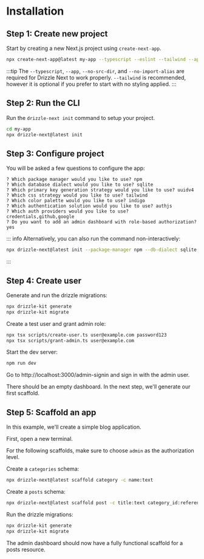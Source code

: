 # Installation

## Step 1: Create new project

Start by creating a new Next.js project using `create-next-app`.

```bash
npx create-next-app@latest my-app --typescript --eslint --tailwind --app --no-src-dir --no-import-alias --turbopack
```

:::tip
The `--typescript`, `--app`, `--no-src-dir`, and `--no-import-alias` are required for Drizzle Next to work properly. `--tailwind` is recommended, however it is optional if you prefer to start with no styling applied.
:::

## Step 2: Run the CLI

Run the `drizzle-next init` command to setup your project.

```bash
cd my-app
npx drizzle-next@latest init
```

## Step 3: Configure project

You will be asked a few questions to configure the app:

```text
? Which package manager would you like to use? npm
? Which database dialect would you like to use? sqlite
? Which primary key generation strategy would you like to use? uuidv4
? Which css strategy would you like to use? tailwind
? Which color palette would you like to use? indigo
? Which authentication solution would you like to use? authjs
? Which auth providers would you like to use? credentials,github,google
? Do you want to add an admin dashboard with role-based authorization? yes
```

::: info
Alternatively, you can also run the command non-interactively:

```bash
npx drizzle-next@latest init --package-manager npm --db-dialect sqlite --pk-strategy uuidv4 --css-strategy tailwind --color-palette indigo --auth-solution authjs --auth-providers credentials,github,google --admin
```

:::

## Step 4: Create user

Generate and run the drizzle migrations:

```bash
npx drizzle-kit generate
npx drizzle-kit migrate
```

Create a test user and grant admin role:

```bash
npx tsx scripts/create-user.ts user@example.com password123
npx tsx scripts/grant-admin.ts user@example.com
```

Start the dev server:

```bash
npm run dev
```

Go to http://localhost:3000/admin-signin and sign in with the admin user.

There should be an empty dashboard. In the next step, we'll generate our first scaffold.

## Step 5: Scaffold an app

In this example, we'll create a simple blog application.

First, open a new terminal.

For the following scaffolds, make sure to choose `admin` as the authorization level.

Create a `categories` schema:

```bash
npx drizzle-next@latest scaffold category -c name:text
```

Create a `posts` schema:

```bash
npx drizzle-next@latest scaffold post -c title:text category_id:references content:text is_draft:boolean published_at:timestamp
```

Run the drizzle migrations:

```bash
npx drizzle-kit generate
npx drizzle-kit migrate
```

The admin dashboard should now have a fully functional scaffold for a posts resource.
